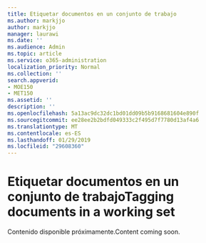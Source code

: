 ```yaml
---
title: Etiquetar documentos en un conjunto de trabajo
ms.author: markjjo
author: markjjo
manager: laurawi
ms.date: ''
ms.audience: Admin
ms.topic: article
ms.service: o365-administration
localization_priority: Normal
ms.collection: ''
search.appverid:
- MOE150
- MET150
ms.assetid: ''
description: ''
ms.openlocfilehash: 5a13ac9dc32dc1bd01dd09b5b9168681604e890f
ms.sourcegitcommit: ee28ee2b2bdfd049333c2f495d7f7780d13af4a6
ms.translationtype: MT
ms.contentlocale: es-ES
ms.lasthandoff: 01/29/2019
ms.locfileid: "29608360"
---
```

# <a name="tagging-documents-in-a-working-set"></a><span data-ttu-id="477b9-102">Etiquetar documentos en un conjunto de trabajo</span><span class="sxs-lookup"><span data-stu-id="477b9-102">Tagging documents in a working set</span></span>

<span data-ttu-id="477b9-103">Contenido disponible próximamente.</span><span class="sxs-lookup"><span data-stu-id="477b9-103">Content coming soon.</span></span>
